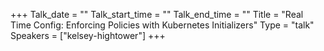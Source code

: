 +++
Talk_date = ""
Talk_start_time = ""
Talk_end_time = ""
Title = "Real Time Config: Enforcing Policies with Kubernetes Initializers"
Type = "talk"
Speakers = ["kelsey-hightower"]
+++

